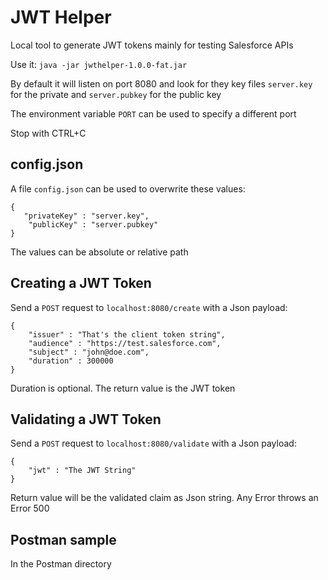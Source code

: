 # JWT Helper

Local tool to generate JWT tokens mainly for testing Salesforce APIs

Use it: `java -jar jwthelper-1.0.0-fat.jar`

By default it will listen on port 8080 and 
look for they key files `server.key` for the private and
`server.pubkey` for the public key

The environment variable `PORT` can be used to specify a different port

Stop with CTRL+C

## config.json

A file `config.json` can be used to overwrite these values:

```
{
   "privateKey" : "server.key",
    "publicKey" : "server.pubkey"
}
```
The values can be absolute or relative path

## Creating a JWT Token

Send a `POST` request to `localhost:8080/create` with a Json payload:

```
{
    "issuer" : "That's the client token string",
    "audience" : "https://test.salesforce.com",
    "subject" : "john@doe.com",
    "duration" : 300000
}
``` 
Duration is optional. The return value is the JWT token

## Validating a JWT Token

Send a `POST` request to `localhost:8080/validate` with a Json payload:

```
{
    "jwt" : "The JWT String"
}
```
Return value will be the validated claim as Json string. Any Error throws an Error 500

  
## Postman sample
In the Postman directory  